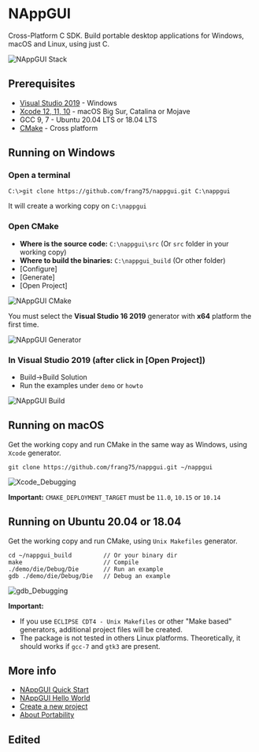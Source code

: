 # NAppGUI
Cross-Platform C SDK. Build portable desktop applications for Windows, macOS and Linux, using just C.

![NAppGUI Stack](https://nappgui.com/img/start/nappgui_stack.png)

## Prerequisites
- [Visual Studio 2019](https://visualstudio.microsoft.com/vs/) - Windows
- [Xcode 12, 11, 10](https://developer.apple.com/xcode/) - macOS Big Sur, Catalina or Mojave
- GCC 9, 7 - Ubuntu 20.04 LTS or 18.04 LTS
- [CMake](https://cmake.org/download/) - Cross platform

## Running on Windows
### Open a terminal
```
C:\>git clone https://github.com/frang75/nappgui.git C:\nappgui
```

It will create a working copy on `C:\nappgui`

### Open CMake
- **Where is the source code:** `C:\nappgui\src` (Or `src` folder in your working copy)
- **Where to build the binaries:** `C:\nappgui_build` (Or other folder)
- [Configure]
- [Generate]
- [Open Project]

![NAppGUI CMake](https://nappgui.com/img/start/nappgui_cmake.png)

You must select the **Visual Studio 16 2019** generator with **x64** platform the first time.

![NAppGUI Generator](https://nappgui.com/img/start/cmake_generator.png)

### In Visual Studio 2019 (after click in [Open Project])
- Build->Build Solution
- Run the examples under `demo` or `howto`

![NAppGUI Build](https://nappgui.com/img/start/rundemo_visualstudio.png)

## Running on macOS

Get the working copy and run CMake in the same way as Windows, using `Xcode` generator.

```
git clone https://github.com/frang75/nappgui.git ~/nappgui
```
![Xcode_Debugging](https://nappgui.com/img/start/xcode_debug.png)

**Important:** `CMAKE_DEPLOYMENT_TARGET` must be `11.0`, `10.15` or `10.14`

## Running on Ubuntu 20.04 or 18.04

Get the working copy and run CMake, using `Unix Makefiles` generator.

```
cd ~/nappgui_build         // Or your binary dir
make                       // Compile
./demo/die/Debug/Die       // Run an example
gdb ./demo/die/Debug/Die   // Debug an example
```
![gdb_Debugging](https://nappgui.com/img/start/debug_gdb.png)

**Important:**

* If you use `ECLIPSE CDT4 - Unix Makefiles` or other "Make based" generators, additional project files will be created.
* The package is not tested in others Linux platforms. Theoretically, it should works if `gcc-7` and `gtk3` are present.

## More info
- [NAppGUI Quick Start](https://nappgui.com/en/start/quick.html)
- [NAppGUI Hello World](https://nappgui.com/en/start/hello.html)
- [Create a new project](https://nappgui.com/en/start/newprj.html)
- [About Portability](https://nappgui.com/en/start/win_mac_linux.html)

## Edited
